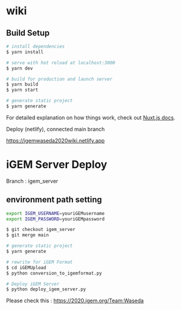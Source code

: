 # wiki

## Build Setup

```bash
# install dependencies
$ yarn install

# serve with hot reload at localhost:3000
$ yarn dev

# build for production and launch server
$ yarn build
$ yarn start

# generate static project
$ yarn generate
```

For detailed explanation on how things work, check out [Nuxt.js docs](https://nuxtjs.org).

Deploy (netlify), connected main branch

https://igemwaseda2020wiki.netlify.app

# iGEM Server Deploy
Branch : igem_server

## environment path setting
```bash
export IGEM_USERNAME=youriGEMusername
export IGEM_PASSWORD=youriGEMpassword
```

```bash
$ git checkout igem_server
$ git merge main

# generate static project
$ yarn generate

# rewrite for iGEM Format
$ cd iGEMUpload
$ python conversion_to_igemformat.py

# Deploy iGEM Server
$ python deploy_igem_server.py
```

Please check this : https://2020.igem.org/Team:Waseda
